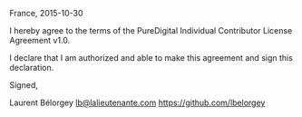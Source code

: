 France, 2015-10-30

I hereby agree to the terms of the PureDigital Individual Contributor License
Agreement v1.0.

I declare that I am authorized and able to make this agreement and sign this
declaration.

Signed,

Laurent Bélorgey lb@lalieutenante.com https://github.com/lbelorgey